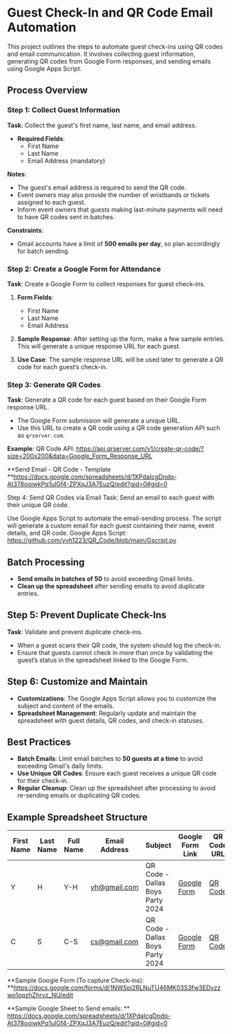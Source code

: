 # Guest Check-In and QR Code Email Automation

This project outlines the steps to automate guest check-ins using QR codes and email communication. It involves collecting guest information, generating QR codes from Google Form responses, and sending emails using Google Apps Script.

## Process Overview

### Step 1: Collect Guest Information

**Task**: Collect the guest's first name, last name, and email address.

- **Required Fields**:
  - First Name
  - Last Name
  - Email Address (mandatory)
  
**Notes**:
- The guest's email address is required to send the QR code.
- Event owners may also provide the number of wristbands or tickets assigned to each guest.
- Inform event owners that guests making last-minute payments will need to have QR codes sent in batches.

**Constraints**:
- Gmail accounts have a limit of **500 emails per day**, so plan accordingly for batch sending.

### Step 2: Create a Google Form for Attendance

**Task**: Create a Google Form to collect responses for guest check-ins.

1. **Form Fields**:
   - First Name
   - Last Name
   - Email Address

2. **Sample Response**:
   After setting up the form, make a few sample entries. This will generate a unique response URL for each guest.

3. **Use Case**:
   The sample response URL will be used later to generate a QR code for each guest’s check-in.

### Step 3: Generate QR Codes

**Task**: Generate a QR code for each guest based on their Google Form response URL.

- The Google Form submission will generate a unique URL.
- Use this URL to create a QR code using a QR code generation API such as `qrserver.com`.

**Example**:
QR Code API: https://api.qrserver.com/v1/create-qr-code/?size=200x200&data=Google_Form_Response_URL


**Send Email - QR Code - Template
**https://docs.google.com/spreadsheets/d/1XPdaIcgDndq-At378ooiwkPq1uIGf4-ZPXqJ3A7EuzQ/edit?gid=0#gid=0


Step 4: Send QR Codes via Email
Task: Send an email to each guest with their unique QR code.

Use Google Apps Script to automate the email-sending process.
The script will generate a custom email for each guest containing their name, event details, and QR code.
Google Apps Script:
https://github.com/yvh1223/QR_Code/blob/main/Gscript.py

## Batch Processing

- **Send emails in batches of 50** to avoid exceeding Gmail limits.
- **Clean up the spreadsheet** after sending emails to avoid duplicate entries.

## Step 5: Prevent Duplicate Check-Ins

**Task**: Validate and prevent duplicate check-ins.

- When a guest scans their QR code, the system should log the check-in.
- Ensure that guests cannot check in more than once by validating the guest’s status in the spreadsheet linked to the Google Form.

## Step 6: Customize and Maintain

- **Customizations**: The Google Apps Script allows you to customize the subject and content of the emails.
- **Spreadsheet Management**: Regularly update and maintain the spreadsheet with guest details, QR codes, and check-in statuses.

## Best Practices

- **Batch Emails**: Limit email batches to **50 guests at a time** to avoid exceeding Gmail's daily limits.
- **Use Unique QR Codes**: Ensure each guest receives a unique QR code for their check-in.
- **Regular Cleanup**: Clean up the spreadsheet after processing to avoid re-sending emails or duplicating QR codes.

## Example Spreadsheet Structure

| First Name | Last Name | Full Name | Email Address    | Subject                         | Google Form Link               | QR Code URL                    | QR Code Image                 |
|------------|-----------|-----------|------------------|---------------------------------|---------------------------------|--------------------------------|-------------------------------|
| Y          | H         | Y-H       | yh@gmail.com      | QR Code - Dallas Boys Party 2024 | [Google Form](#)                | [QR Code](#)                   | QR Code Image                 |
| C          | S         | C-S       | cs@gmail.com      | QR Code - Dallas Boys Party 2024 | [Google Form](#)                | [QR Code](#)                   | QR Code Image                 |


**Sample Google Form (To capture Check-ins): 
**https://docs.google.com/forms/d/1NWSpi2RLNuTU46MK03S3fw3EDvzzwo1opzhZhrvz_NU/edit

**Sample Google Sheet to Send emails: 
**
https://docs.google.com/spreadsheets/d/1XPdaIcgDndq-At378ooiwkPq1uIGf4-ZPXqJ3A7EuzQ/edit?gid=0#gid=0
